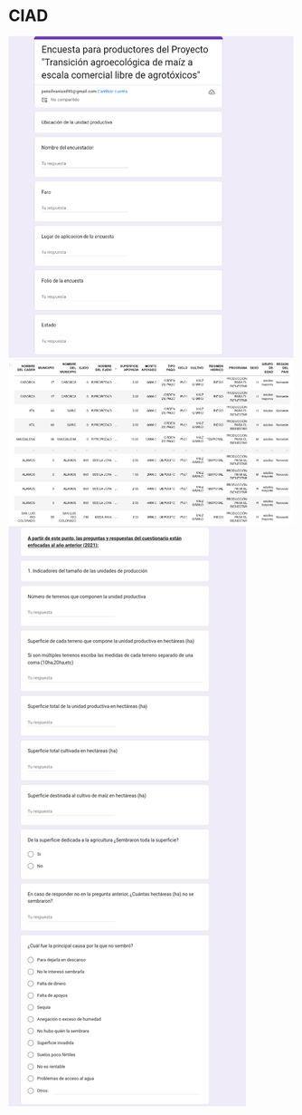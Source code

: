 # CIAD
<img src="https://github.com/ErikFantomex/CIAD/blob/main/encuesta.png" alt="banner"/>

<img src="https://github.com/ErikFantomex/CIAD/blob/main/1.png" alt="banner"/>
<img src="https://github.com/ErikFantomex/CIAD/blob/main/2.png" alt="banner"/>
